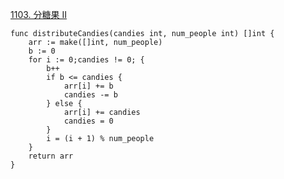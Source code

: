 [1103. 分糖果 II](https://leetcode-cn.com/problems/distribute-candies-to-people/)

```golang
func distributeCandies(candies int, num_people int) []int {
    arr := make([]int, num_people)
    b := 0
    for i := 0;candies != 0; {
        b++
        if b <= candies {
            arr[i] += b
            candies -= b
        } else {
            arr[i] += candies
            candies = 0
        }
        i = (i + 1) % num_people
    }
    return arr
}
```
